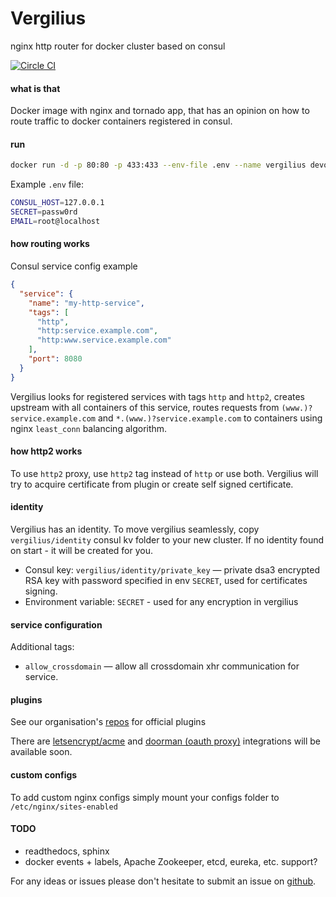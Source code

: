 Vergilius
=========
nginx http router for docker cluster based on consul

[![Circle CI](https://circleci.com/gh/devopsftw/vergilius/tree/master.svg?style=svg)](https://circleci.com/gh/devopsftw/vergilius/tree/master)

#### what is that
Docker image with nginx and tornado app, that has an opinion on how to route traffic to docker containers 
registered in consul.

#### run
```bash
docker run -d -p 80:80 -p 433:433 --env-file .env --name vergilius devopsftw/vergilius
```

Example `.env` file:
```bash
CONSUL_HOST=127.0.0.1
SECRET=passw0rd
EMAIL=root@localhost
```

#### how routing works

Consul service config example
```json
{
  "service": {
    "name": "my-http-service",
    "tags": [
      "http",
      "http:service.example.com",
      "http:www.service.example.com"
    ],
    "port": 8080
  }
}
```

Vergilius looks for registered services with tags `http` and `http2`, creates upstream with all containers of this service,
routes requests from `(www.)?service.example.com` and `*.(www.)?service.example.com` to containers using nginx
`least_conn` balancing algorithm.

#### how http2 works

To use `http2` proxy, use `http2` tag instead of `http` or use both. Vergilius will try to acquire certificate from
plugin or create self signed certificate. 

#### identity
Vergilius has an identity. To move vergilius seamlessly, copy `vergilius/identity` consul kv folder to your 
new cluster. If no identity found on start - it will be created for you.

- Consul key: `vergilius/identity/private_key` — private dsa3 encrypted RSA key with password specified in env `SECRET`,
used for certificates signing.
- Environment variable: `SECRET` - used for any encryption in vergilius

#### service configuration

Additional tags: 
- `allow_crossdomain` — allow all crossdomain xhr communication for service.

#### plugins

See our organisation's [repos](https://github.com/devopsftw?utf8=%E2%9C%93&query=vergilius-) for official plugins

There are [letsencrypt/acme](https://github.com/devopsftw/vergilius-acme) and 
[doorman (oauth proxy)](https://github.com/devopsftw/vergilius-doorman) integrations will be available soon. 

#### custom configs

To add custom nginx configs simply mount your configs folder to `/etc/nginx/sites-enabled`

#### TODO

- readthedocs, sphinx
- docker events + labels, Apache Zookeeper, etcd, eureka, etc. support?

For any ideas or issues please don't hesitate to submit an issue on 
[github](https://github.com/devopsftw/vergilius/issues).
